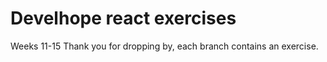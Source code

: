 # Develhope react exercises
Weeks 11-15
Thank you for dropping by, each branch contains an exercise.
